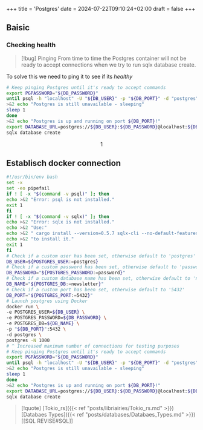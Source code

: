 +++
title = 'Postgres'
date = 2024-07-22T09:10:24+02:00
draft = false
+++

## Baisic 

### Checking health 
>[!bug] Pinging
>From time to time the Postgres container will not be ready to accept connections when we try to run sqlx database create.

To solve this we need to ping it to see if its *healthy* 
```bash
# Keep pinging Postgres until it's ready to accept commands
export PGPASSWORD="${DB_PASSWORD}"
until psql -h "localhost" -U "${DB_USER}" -p "${DB_PORT}" -d "postgres" -c '\q'; do
>&2 echo "Postgres is still unavailable - sleeping"
sleep 1
done
>&2 echo "Postgres is up and running on port ${DB_PORT}!"
export DATABASE_URL=postgres://${DB_USER}:${DB_PASSWORD}@localhost:${DB_PORT}/${DB_NAME}
sqlx database create
```

$$1$$
## Establisch docker connection 
```bash
#!/usr/bin/env bash
set -x
set -eo pipefail
if ! [ -x "$(command -v psql)" ]; then
echo >&2 "Error: psql is not installed."
exit 1
fi
if ! [ -x "$(command -v sqlx)" ]; then
echo >&2 "Error: sqlx is not installed."
echo >&2 "Use:"
echo >&2 " cargo install --version=0.5.7 sqlx-cli --no-default-features --features postgres"
echo >&2 "to install it."
exit 1
fi
# Check if a custom user has been set, otherwise default to 'postgres'
DB_USER=${POSTGRES_USER:=postgres}
# Check if a custom password has been set, otherwise default to 'password'
DB_PASSWORD="${POSTGRES_PASSWORD:=password}"
# Check if a custom database name has been set, otherwise default to 'newsletter'
DB_NAME="${POSTGRES_DB:=newsletter}"
# Check if a custom port has been set, otherwise default to '5432'
DB_PORT="${POSTGRES_PORT:=5432}"
# Launch postgres using Docker
docker run \
-e POSTGRES_USER=${DB_USER} \
-e POSTGRES_PASSWORD=${DB_PASSWORD} \
-e POSTGRES_DB=${DB_NAME} \
-p "${DB_PORT}":5432 \
-d postgres \
postgres -N 1000
# ^ Increased maximum number of connections for testing purposes
# Keep pinging Postgres until it's ready to accept commands
export PGPASSWORD="${DB_PASSWORD}"
until psql -h "localhost" -U "${DB_USER}" -p "${DB_PORT}" -d "postgres" -c '\q'; do
>&2 echo "Postgres is still unavailable - sleeping"
sleep 1
done
>&2 echo "Postgres is up and running on port ${DB_PORT}!"
export DATABASE_URL=postgres://${DB_USER}:${DB_PASSWORD}@localhost:${DB_PORT}/${DB_NAME}
sqlx database create
```




>[!quote] [Tokio_rs]({{< ref "posts/libriairies/Tokio_rs.md" >}}) [Databaes Types]({{< ref "posts/databases/Databaes_Types.md" >}}) [[SQL REVISE#SQL]]